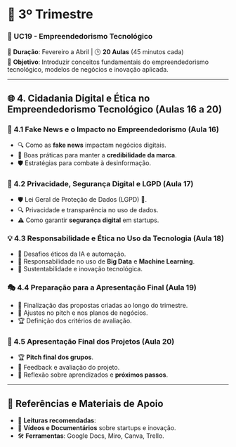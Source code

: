 # 📘 3º Trimestre  

### 🏫 UC19 - Empreendedorismo Tecnológico  

📆 **Duração**: Fevereiro a Abril | 🕒 **20 Aulas** (45 minutos cada)  
🎯 **Objetivo**: Introduzir conceitos fundamentais do empreendedorismo tecnológico, modelos de negócios e inovação aplicada.

---

## 🌐 4. Cidadania Digital e Ética no Empreendedorismo Tecnológico (Aulas 16 a 20)

### 📰 4.1 Fake News e o Impacto no Empreendedorismo (Aula 16)

   - 🔍 Como as **fake news** impactam negócios digitais.
   - 📢 Boas práticas para manter a **credibilidade da marca**.
   - 🛡️ Estratégias para combate à desinformação.

### 🔐 4.2 Privacidade, Segurança Digital e LGPD (Aula 17)

   - 🛡️ Lei Geral de Proteção de Dados (LGPD) 🔏.
   - 🔍 Privacidade e transparência no uso de dados.
   - ⚠️ Como garantir **segurança digital** em startups.

### 💡 4.3 Responsabilidade e Ética no Uso da Tecnologia (Aula 18)

   - 🤖 Desafios éticos da IA e automação.
   - 📌 Responsabilidade no uso de **Big Data** e **Machine Learning**.
   - 🌱 Sustentabilidade e inovação tecnológica.

### 🎭 4.4 Preparação para a Apresentação Final (Aula 19)

   - 📝 Finalização das propostas criadas ao longo do trimestre.
   - 🎯 Ajustes no pitch e nos planos de negócios.
   - 🏆 Definição dos critérios de avaliação.

### 🎤 4.5 Apresentação Final dos Projetos (Aula 20)

   - 🏆 **Pitch final dos grupos**.
   - 🌟 Feedback e avaliação do projeto.
   - 🎯 Reflexão sobre aprendizados e **próximos passos**.

---

## 📜 **Referências e Materiais de Apoio**

- 📄 **Leituras recomendadas**:
- 🎥 **Vídeos e Documentários** sobre startups e inovação.
- 🛠️ **Ferramentas**: Google Docs, Miro, Canva, Trello.
